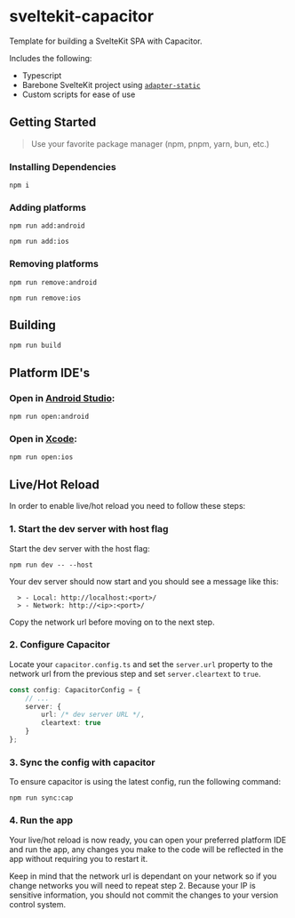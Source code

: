 # sveltekit-capacitor

Template for building a SvelteKit SPA with Capacitor.

Includes the following:

- Typescript
- Barebone SvelteKit project using [`adapter-static`](https://kit.svelte.dev/docs/adapter-static)
- Custom scripts for ease of use

## Getting Started

> Use your favorite package manager (npm, pnpm, yarn, bun, etc.)

### Installing Dependencies

```
npm i
```

### Adding platforms

```
npm run add:android
```

```
npm run add:ios
```

### Removing platforms

```
npm run remove:android
```

```
npm run remove:ios
```

## Building

```
npm run build
```

## Platform IDE's

### Open in [Android Studio](https://developer.android.com/studio):

```
npm run open:android
```

### Open in [Xcode](https://developer.apple.com/xcode/):

```
npm run open:ios
```

## Live/Hot Reload

In order to enable live/hot reload you need to follow these steps:

### 1. Start the dev server with host flag

Start the dev server with the host flag:

```
npm run dev -- --host
```

Your dev server should now start and you should see a message like this:

```
  > - Local: http://localhost:<port>/
  > - Network: http://<ip>:<port>/
```

Copy the network url before moving on to the next step.

### 2. Configure Capacitor

Locate your `capacitor.config.ts` and set the `server.url` property to the network url from the previous step and set `server.cleartext` to `true`.

```ts
const config: CapacitorConfig = {
	// ...
	server: {
		url: /* dev server URL */,
		cleartext: true
	}
};
```

### 3. Sync the config with capacitor

To ensure capacitor is using the latest config, run the following command:

```
npm run sync:cap
```

### 4. Run the app

Your live/hot reload is now ready, you can open your preferred platform IDE and run the app, any changes you make to the code will be reflected in the app without requiring you to restart it.

Keep in mind that the network url is dependant on your network so if you change networks you will need to repeat step 2. Because your IP is sensitive information, you should not commit the changes to your version control system.
